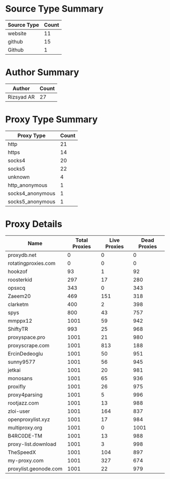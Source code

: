 # Source Type Summary

| Source Type | Count |
|-------------|-------|
| website | 11 |
| github | 15 |
| Github | 1 |


# Author Summary

| Author | Count |
|--------|-------|
| Rizsyad AR | 27 |


# Proxy Type Summary

| Proxy Type | Count |
|------------|-------|
| http | 21 |
| https | 14 |
| socks4 | 20 |
| socks5 | 22 |
| unknown | 4 |
| http_anonymous | 1 |
| socks4_anonymous | 1 |
| socks5_anonymous | 1 |


# Proxy Details

| Name | Total Proxies | Live Proxies | Dead Proxies |
|------|---------------|--------------|---------------|
| proxydb.net | 0 | 0 | 0 |
| rotatingproxies.com | 0 | 0 | 0 |
| hookzof | 93 | 1 | 92 |
| roosterkid | 297 | 17 | 280 |
| opsxcq | 343 | 0 | 343 |
| Zaeem20 | 469 | 151 | 318 |
| clarketm | 400 | 2 | 398 |
| spys | 800 | 43 | 757 |
| mmppx12 | 1001 | 59 | 942 |
| ShiftyTR | 993 | 25 | 968 |
| proxyspace.pro | 1001 | 21 | 980 |
| proxyscrape.com | 1001 | 813 | 188 |
| ErcinDedeoglu | 1001 | 50 | 951 |
| sunny9577 | 1001 | 56 | 945 |
| jetkai | 1001 | 20 | 981 |
| monosans | 1001 | 65 | 936 |
| proxifly | 1001 | 26 | 975 |
| proxy4parsing | 1001 | 5 | 996 |
| rootjazz.com | 1001 | 13 | 988 |
| zloi-user | 1001 | 164 | 837 |
| openproxylist.xyz | 1001 | 17 | 984 |
| multiproxy.org | 1001 | 0 | 1001 |
| B4RC0DE-TM | 1001 | 13 | 988 |
| proxy-list.download | 1001 | 3 | 998 |
| TheSpeedX | 1001 | 104 | 897 |
| my-proxy.com | 1001 | 327 | 674 |
| proxylist.geonode.com | 1001 | 22 | 979 |
